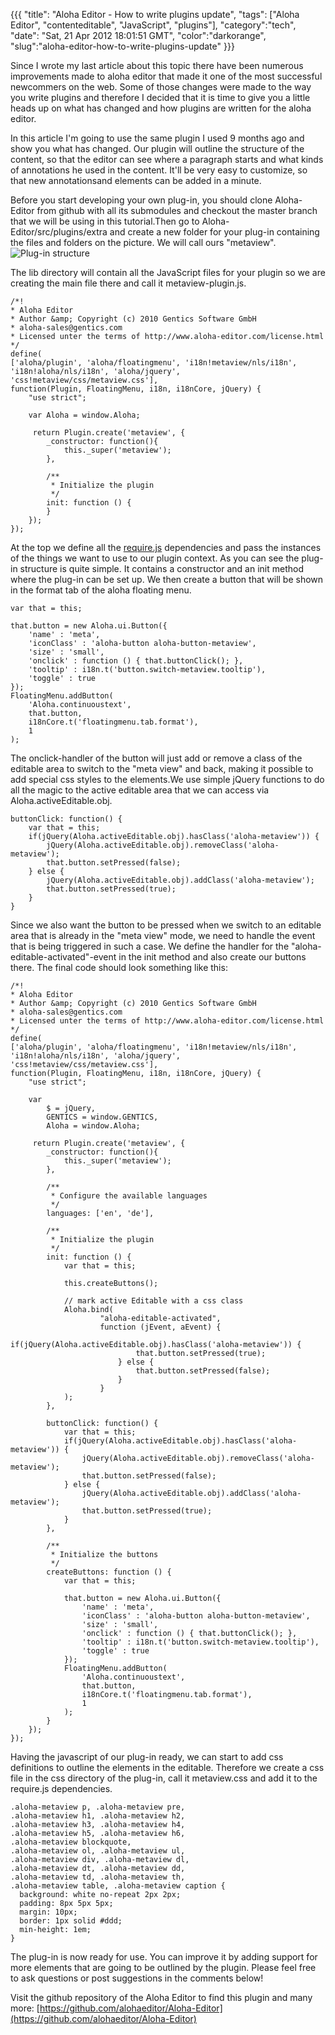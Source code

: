 {{{
  "title": "Aloha Editor - How to write plugins update",
  "tags": ["Aloha Editor", "contenteditable", "JavaScript", "plugins"],
  "category":"tech",
  "date": "Sat, 21 Apr 2012 18:01:51 GMT",
  "color":"darkorange",
  "slug":"aloha-editor-how-to-write-plugins-update"
}}}

Since I wrote my last article about this topic there have been numerous improvements made to aloha editor that made it one of the most successful newcommers on the web. Some of those changes were made to the way you write plugins and therefore I decided that it is time to give you a little heads up on what has changed and how plugins are written for the aloha editor.
<!--more-->
In this article I'm going to use the same plugin I used 9 months ago and show you what has changed. Our plugin will outline the structure of the content, so that the editor can see where a paragraph starts and what kinds of annotations he used in the content. 
It'll be very easy to customize, so that new annotationsand elements can be added in a minute.

Before you start developing your own plug-in, you should clone Aloha-Editor from github with all its submodules and checkout the master branch that we will be using in this tutorial.Then go to Aloha-Editor/src/plugins/extra and create a new folder for your plug-in containing the files and folders on the picture. We will call ours "metaview". ![Plug-in structure](http://images.supnig.com/media/pictures/alohapluginstructurenew.PNG)

The lib directory will contain all the JavaScript files for your plugin so we are creating the main file there and call it metaview-plugin.js. 

    /*!
    * Aloha Editor
    * Author &amp; Copyright (c) 2010 Gentics Software GmbH
    * aloha-sales@gentics.com
    * Licensed unter the terms of http://www.aloha-editor.com/license.html
    */
    define(
    ['aloha/plugin', 'aloha/floatingmenu', 'i18n!metaview/nls/i18n', 'i18n!aloha/nls/i18n', 'aloha/jquery', 'css!metaview/css/metaview.css'],
    function(Plugin, FloatingMenu, i18n, i18nCore, jQuery) {
        "use strict";
    
        var	Aloha = window.Aloha;
    
         return Plugin.create('metaview', {
            _constructor: function(){
                this._super('metaview');
            },
    
            /**
             * Initialize the plugin
             */
            init: function () {
            }
        });
    });

At the top we define all the [require.js](http://requirejs.org/) dependencies and pass the instances of the things we want to use to our plugin context. As you can see the plug-in structure is quite simple. It contains a constructor and an init method where the plug-in can be set up. We then create a button that will be shown in the format tab of the aloha floating menu.
		
    var that = this;

    that.button = new Aloha.ui.Button({
        'name' : 'meta',
        'iconClass' : 'aloha-button aloha-button-metaview',
        'size' : 'small',
        'onclick' : function () { that.buttonClick(); },
        'tooltip' : i18n.t('button.switch-metaview.tooltip'),
        'toggle' : true
    });
    FloatingMenu.addButton(
        'Aloha.continuoustext',
        that.button,
        i18nCore.t('floatingmenu.tab.format'),
        1
    );	

The onclick-handler of the button will just add or remove a class of the editable area to switch to the "meta view" and back, making it possible to add special css styles to the elements.We use simple jQuery functions to do all the magic to the active editable area that we can access via Aloha.activeEditable.obj.
		
    buttonClick: function() {
        var that = this;
        if(jQuery(Aloha.activeEditable.obj).hasClass('aloha-metaview')) {
            jQuery(Aloha.activeEditable.obj).removeClass('aloha-metaview');
            that.button.setPressed(false);
        } else {
            jQuery(Aloha.activeEditable.obj).addClass('aloha-metaview');
            that.button.setPressed(true);
        }
    }

Since we also want the button to be pressed when we switch to an editable area that is already in the "meta view" mode, we need to handle the event that is being triggered in such a case. We define the handler for the "aloha-editable-activated"-event in the init method and also create our buttons there. The final code should look something like this:

    /*!
    * Aloha Editor
    * Author &amp; Copyright (c) 2010 Gentics Software GmbH
    * aloha-sales@gentics.com
    * Licensed unter the terms of http://www.aloha-editor.com/license.html
    */
    define(
    ['aloha/plugin', 'aloha/floatingmenu', 'i18n!metaview/nls/i18n', 'i18n!aloha/nls/i18n', 'aloha/jquery', 'css!metaview/css/metaview.css'],
    function(Plugin, FloatingMenu, i18n, i18nCore, jQuery) {
        "use strict";
    
        var
            $ = jQuery,
            GENTICS = window.GENTICS,
            Aloha = window.Aloha;
    
         return Plugin.create('metaview', {
            _constructor: function(){
                this._super('metaview');
            },
    
            /**
             * Configure the available languages
             */
            languages: ['en', 'de'],
    
            /**
             * Initialize the plugin
             */
            init: function () {
                var that = this;
    
                this.createButtons();
    
                // mark active Editable with a css class
                Aloha.bind(
                        "aloha-editable-activated",
                        function (jEvent, aEvent) {
                            if(jQuery(Aloha.activeEditable.obj).hasClass('aloha-metaview')) {
                                that.button.setPressed(true);
                            } else {
                                that.button.setPressed(false);
                            }
                        }
                );
            },
    
            buttonClick: function() {
                var that = this;
                if(jQuery(Aloha.activeEditable.obj).hasClass('aloha-metaview')) {
                    jQuery(Aloha.activeEditable.obj).removeClass('aloha-metaview');
                    that.button.setPressed(false);
                } else {
                    jQuery(Aloha.activeEditable.obj).addClass('aloha-metaview');
                    that.button.setPressed(true);
                }
            },
    
            /**
             * Initialize the buttons
             */
            createButtons: function () {
                var that = this;
    
                that.button = new Aloha.ui.Button({
                    'name' : 'meta',
                    'iconClass' : 'aloha-button aloha-button-metaview',
                    'size' : 'small',
                    'onclick' : function () { that.buttonClick(); },
                    'tooltip' : i18n.t('button.switch-metaview.tooltip'),
                    'toggle' : true
                });
                FloatingMenu.addButton(
                    'Aloha.continuoustext',
                    that.button,
                    i18nCore.t('floatingmenu.tab.format'),
                    1
                );			
            }
        });
    });

Having the javascript of our plug-in ready, we can start to add css definitions to outline the elements in the editable. Therefore we create a css file in the css directory of the plug-in, call it metaview.css and add it to the require.js dependencies.

    .aloha-metaview p, .aloha-metaview pre,
    .aloha-metaview h1, .aloha-metaview h2,
    .aloha-metaview h3, .aloha-metaview h4,
    .aloha-metaview h5, .aloha-metaview h6,
    .aloha-metaview blockquote, 
    .aloha-metaview ol, .aloha-metaview ul, 
    .aloha-metaview div, .aloha-metaview dl, 
    .aloha-metaview dt, .aloha-metaview dd, 
    .aloha-metaview td, .aloha-metaview th, 
    .aloha-metaview table, .aloha-metaview caption {
      background: white no-repeat 2px 2px;
      padding: 8px 5px 5px;
      margin: 10px;
      border: 1px solid #ddd;
      min-height: 1em;
    }

The plug-in is now ready for use. You can improve it by adding support for more elements that are going to be outlined by the plugin. Please feel free to ask questions or post suggestions in the comments below!

Visit the github repository of the Aloha Editor to find this plugin and many more: [https://github.com/alohaeditor/Aloha-Editor](https://github.com/alohaeditor/Aloha-Editor) 